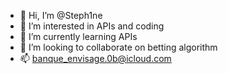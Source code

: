 - 👋 Hi, I’m @Steph1ne
- 👀 I’m interested in APIs and coding
- 🌱 I’m currently learning APIs
- 💞️ I’m looking to collaborate on betting algorithm
- 📫 banque_envisage.0b@icloud.com

<!---
Steph1ne/Steph1ne is a ✨ special ✨ repository because its `README.md` (this file) appears on your GitHub profile.
You can click the Preview link to take a look at your changes.
--->

